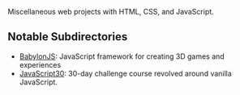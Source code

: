 Miscellaneous web projects with HTML, CSS, and JavaScript.

## Notable Subdirectories

* [BabylonJS](https://www.babylonjs.com/): JavaScript framework for creating 3D
games and experiences
* [JavaScript30](https://javascript30.com/): 30-day challenge course revolved
around vanilla JavaScript.
